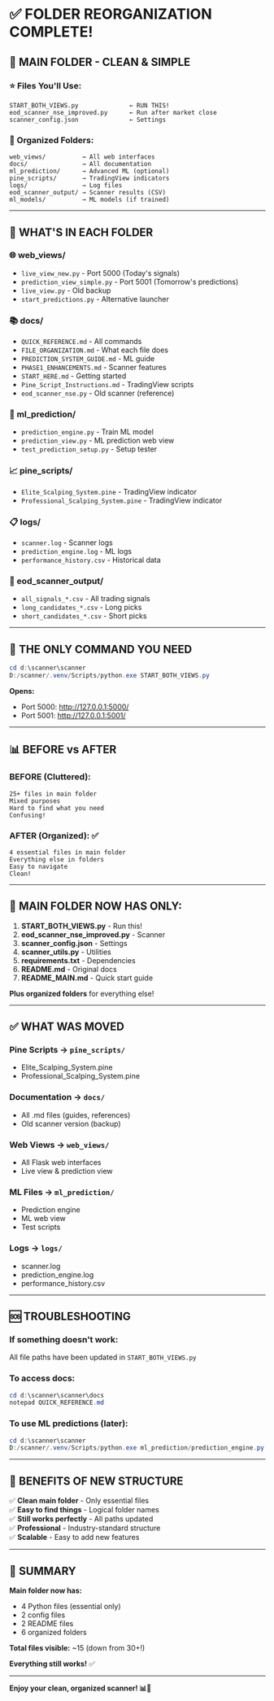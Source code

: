 # ✅ FOLDER REORGANIZATION COMPLETE!

## 🎯 MAIN FOLDER - CLEAN & SIMPLE

### ⭐ Files You'll Use:
```
START_BOTH_VIEWS.py              ← RUN THIS!
eod_scanner_nse_improved.py      ← Run after market close
scanner_config.json              ← Settings
```

### 📁 Organized Folders:
```
web_views/          → All web interfaces
docs/               → All documentation
ml_prediction/      → Advanced ML (optional)
pine_scripts/       → TradingView indicators
logs/               → Log files
eod_scanner_output/ → Scanner results (CSV)
ml_models/          → ML models (if trained)
```

---

## 📂 WHAT'S IN EACH FOLDER

### 🌐 web_views/
- `live_view_new.py` - Port 5000 (Today's signals)
- `prediction_view_simple.py` - Port 5001 (Tomorrow's predictions)
- `live_view.py` - Old backup
- `start_predictions.py` - Alternative launcher

### 📚 docs/
- `QUICK_REFERENCE.md` - All commands
- `FILE_ORGANIZATION.md` - What each file does
- `PREDICTION_SYSTEM_GUIDE.md` - ML guide
- `PHASE1_ENHANCEMENTS.md` - Scanner features
- `START_HERE.md` - Getting started
- `Pine_Script_Instructions.md` - TradingView scripts
- `eod_scanner_nse.py` - Old scanner (reference)

### 🤖 ml_prediction/
- `prediction_engine.py` - Train ML model
- `prediction_view.py` - ML prediction web view
- `test_prediction_setup.py` - Setup tester

### 📈 pine_scripts/
- `Elite_Scalping_System.pine` - TradingView indicator
- `Professional_Scalping_System.pine` - TradingView indicator

### 📋 logs/
- `scanner.log` - Scanner logs
- `prediction_engine.log` - ML logs
- `performance_history.csv` - Historical data

### 💾 eod_scanner_output/
- `all_signals_*.csv` - All trading signals
- `long_candidates_*.csv` - Long picks
- `short_candidates_*.csv` - Short picks

---

## 🚀 THE ONLY COMMAND YOU NEED

```powershell
cd d:\scanner\scanner
D:/scanner/.venv/Scripts/python.exe START_BOTH_VIEWS.py
```

**Opens:**
- Port 5000: http://127.0.0.1:5000/
- Port 5001: http://127.0.0.1:5001/

---

## 📊 BEFORE vs AFTER

### BEFORE (Cluttered):
```
25+ files in main folder
Mixed purposes
Hard to find what you need
Confusing!
```

### AFTER (Organized): ✅
```
4 essential files in main folder
Everything else in folders
Easy to navigate
Clean!
```

---

## 🎯 MAIN FOLDER NOW HAS ONLY:

1. **START_BOTH_VIEWS.py** - Run this!
2. **eod_scanner_nse_improved.py** - Scanner
3. **scanner_config.json** - Settings
4. **scanner_utils.py** - Utilities
5. **requirements.txt** - Dependencies
6. **README.md** - Original docs
7. **README_MAIN.md** - Quick start guide

**Plus organized folders** for everything else!

---

## ✅ WHAT WAS MOVED

### Pine Scripts → `pine_scripts/`
- Elite_Scalping_System.pine
- Professional_Scalping_System.pine

### Documentation → `docs/`
- All .md files (guides, references)
- Old scanner version (backup)

### Web Views → `web_views/`
- All Flask web interfaces
- Live view & prediction view

### ML Files → `ml_prediction/`
- Prediction engine
- ML web view
- Test scripts

### Logs → `logs/`
- scanner.log
- prediction_engine.log
- performance_history.csv

---

## 🆘 TROUBLESHOOTING

### If something doesn't work:
All file paths have been updated in `START_BOTH_VIEWS.py`

### To access docs:
```powershell
cd d:\scanner\scanner\docs
notepad QUICK_REFERENCE.md
```

### To use ML predictions (later):
```powershell
cd d:\scanner\scanner
D:/scanner/.venv/Scripts/python.exe ml_prediction/prediction_engine.py
```

---

## 🎉 BENEFITS OF NEW STRUCTURE

✅ **Clean main folder** - Only essential files  
✅ **Easy to find things** - Logical folder names  
✅ **Still works perfectly** - All paths updated  
✅ **Professional** - Industry-standard structure  
✅ **Scalable** - Easy to add new features  

---

## 📝 SUMMARY

**Main folder now has:**
- 4 Python files (essential only)
- 2 config files
- 2 README files
- 6 organized folders

**Total files visible:** ~15 (down from 30+!)

**Everything still works!** ✅

---

**Enjoy your clean, organized scanner! 📊🚀**
